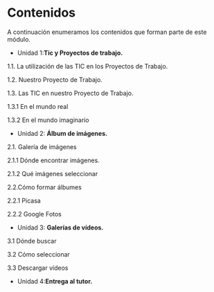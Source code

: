 # Contenidos

A continuación enumeramos los contenidos que forman parte de este módulo.

*   Unidad 1:**Tic y Proyectos de trabajo.**

1.1. La utilización de las TIC en los Proyectos de Trabajo.

1.2. Nuestro Proyecto de Trabajo.

1.3. Las TIC en nuestro Proyecto de Trabajo.

1.3.1 En el mundo real

1.3.2 En el mundo imaginario

*   Unidad 2: **Álbum de imágenes.**

2.1. Galería de imágenes

2.1.1 Dónde encontrar imágenes.

2.1.2 Qué imágenes seleccionar

2.2.Cómo formar álbumes

2.2.1 Picasa

2.2.2 Google Fotos

*   Unidad 3: **Galerías de vídeos.**

3.1 Dónde buscar

3.2 Cómo seleccionar

3.3 Descargar vídeos

*   Unidad 4:**Entrega al tutor.**

